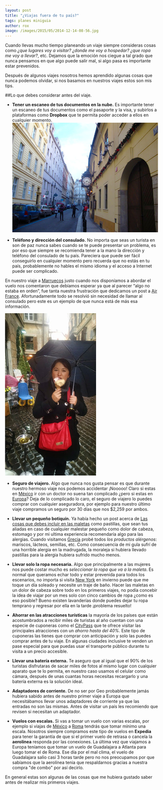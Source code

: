 ```yaml
---
layout: post
title: "¿Viajas fuera de tu país?"
tags: planes miniguia
author: rox
image: /images/2015/05/2014-12-14-08-56.jpg
---
```

Cuando llevas mucho tiempo planeando un viaje siempre consideras cosas como *¿que lugares voy a visitar? ¿donde me voy a hospedar? ¿que ropa me voy a llevar?*, etc. Dejamos que la emoción nos ciegue a tal grado que nunca pensamos en que  algo puede salir mal, si algo pasa es importante estar prevenidos. 

Después de algunos viajes nosotros hemos aprendido algunas cosas que nunca podemos olvidar, si nos basamos en nuestros viajes estos son mis tips.

##Lo que debes considerar antes del viaje.

* **Tener un escaneo de tus documentos en la nube.** Es importante tener un escaneo de tus documentos como el pasaporte y la visa, y subirlos a plataformas como **Dropbox** que te permita poder acceder a ellos en cualquier momento. 
![El primer lugar que visitamos fuera de México, Praga](/images/2015/05/DSC04660.JPG)

* **Teléfono y dirección del consulado.** No importa que seas un turista en son de paz nunca sabes cuando se te puede presentar un problema, es por eso que siempre se recomienda tener a la mano la dirección y teléfono del consulado de tu país. Pareciera que puede ser fácil conseguirlo en cualquier momento pero recuerda que no estás en tu país, probablemente no hables el mismo idioma y el acceso a Internet puede ser complicado.

 En nuestro viaje a [Marruecos](/tag/marruecos/) justo cuando nos disponíamos a abordar el vuelo nos comentaron que debíamos esperar ya que al parecer “algo no estaba en orden”, fue tanta nuestra frustración que dedicamos un post a [Air France](/air-france-y-sus-giros/). Afortunadamente todo se resolvió sin necesidad de llamar al consulado pero este es un ejemplo de que nunca está de más esa información.

![Turista come gelatos en son de paz](/images/2015/05/2014-12-15-14-23.jpg)

* **Seguro de viajero.** Algo que nunca nos gusta pensar es que durante nuestro hermoso viaje nos podemos accidentar ¡Nooooo! Claro si estas en [México](/tag/mexico/) ir con un doctor no suena tan complicado ¿pero si estas en [Europa](/tag/europa/)? Deja de lo complicado lo caro, el seguro de viajero lo puedes comprar con cualquier aseguradora, por ejemplo para nuestro último viaje compramos un seguro por 30 días que nos $2,259 por ambos.

* **Llevar un pequeño botiquín.** Ya había hecho un post acerca de [Las cosas que debes incluir en las maletas](/cosas-que-debes-incluir-en-tu-maleta/) como pastillas, que sean tus aliadas en caso de cualquier malestar pequeño como dolor de cabeza, estomago y por mi ultima experiencia recomendaría algo para las alergias. Cuando visitamos [Grecia](/tag/grecia/) probé todos *los productos alérgenos*: mariscos, lácteos, semillas, etc. Como consecuencia de mi gula sufrí de una horrible alergia en la madrugada, la moraleja si hubiera llevado pastillas para la alergia hubiera sufrido mucho menos.

* **Llevar solo la ropa necesaria.** Algo que principalmente a las mujeres nos puede costar mucho es *seleccionar la ropa que va a la maleta*. Es normal que queramos echar todo y estar prevenida para todos los escenarios, no importa si visita [New York](/tag/new-york/) en invierno puede que me toque un día soleado y necesite un traje de baño. Hacer las maletas en un dolor de cabeza sobre todo en los primeros viajes, no podía concebir la idea de viajar por un mes solo con cinco cambios de ropa ¿como es eso posible? Bueno existen lavanderías donde puedes dejar tu ropa temprano y regresar por ella en la tarde ¡problema resuelto!

* **Ahorrar en las atracciones turísticas** la mayoría de los países que están acostumbrados a recibir miles de turistas al año cuentan con una especie de cuponeras como el [CityPass](/citypass/) que te ofrece visitar las principales atracciones con un *ahorro hasta del 40%*. Este tipo de cuponeras las tienes que comprar con anticipación y solo las puedes comprar antes de tu viaje. En algunas ciudades inclusive te venden un pase especial para que puedas usar el transporte público durante tu visita a un precio accesible.

* **Llevar una batería externa.** Te aseguro que al igual que el 90% de los turistas disfrutaras de sacar miles de fotos al mismo lugar con cualquier aparato que te lo permita, en nuestro caso usamos el celular como cámara, después de unas cuantas horas necesitas recargarlo y una batería externa es la solución ideal.

* **Adaptadores de corriente.** De no ser por Geo probablemente jamás hubiera sabido antes de nuestro primer viaje a Europa que necesitábamos llevar unos adaptadores de corriente ya que las entradas no son las mismas. Antes de visitar un país les recomiendo que revisen si necesitan un adaptador.

* **Vuelos con escalas.** Si vas a tomar un vuelo con varias escalas, por ejemplo si viajas de [México](/tag/mexico) a [Roma](/tag/roma) tendrás que tomar mínimo una escala. Nosotros siempre compramos este tipo de vuelos en **Expedia** para tener la garantía de que si el primer vuelo de retrasa o cancela la **aerolínea** responda por las conexiones. La última vez que viajamos a Europa teníamos que tomar un vuelo de Guadalajara a Atlanta para luego tomar el de Roma. Ese día por el mal clima, el vuelo de Guadalajara salio casi 3 horas tarde pero no nos preocupamos por que sabíamos que la aerolínea tenia que respaldarnos gracias a nuestra compra "de combo" por así decirlo. 

En general estas son algunas de las cosas que me hubiera gustado saber antes de realizar mis primeros viajes.